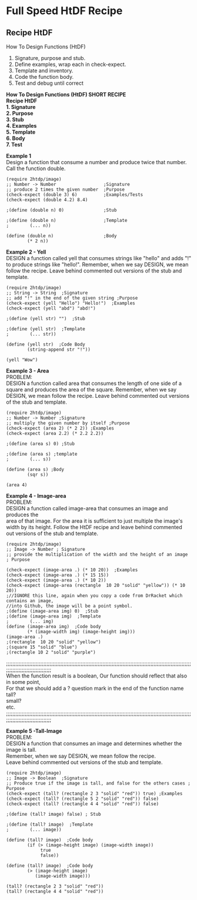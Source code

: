 # Full Speed HtDF Recipe

## **Recipe HtDF**  
How To Design Functions (HtDF)
1. Signature, purpose and stub.
2. Define examples, wrap each in check-expect.
3. Template and inventory.
4. Code the function body.
5. Test and debug until correct

**How To Design Functions (HtDF) SHORT RECIPE**  
**Recipe HtDF**  
**1. Signature**  
**2. Purpose**  
**3. Stub**  
**4. Examples**  
**5. Template**  
**6. Body**  
**7. Test**  

**Example 1**  
Design a function that consume a number and produce twice that number. Call the function double.  
```racket
(require 2htdp/image)
;; Number -> Number                  ;Signature
;; produce 2 times the given number  ;Purpose
(check-expect (double 3) 6)          ;Examples/Tests
(check-expect (double 4.2) 8.4)

;(define (double n) 0)               ;Stub 

;(define (double n)                  ;Template
;        (... n))

(define (double n)                   ;Body
        (* 2 n))
```

**Example 2 - Yell**  
DESIGN a function called yell that consumes strings like "hello" and adds "!" to produce strings like "hello!".
Remember, when we say DESIGN, we mean follow the recipe. 
Leave behind commented out versions of the stub and template.  
```racket
(require 2htdp/image)
;; String -> String  ;Signature
;; add "!" in the end of the given string ;Purpose
(check-expect (yell "Hello") "Hello!")  ;Examples
(check-expect (yell "abd") "abd!")

;(define (yell str) "")  ;Stub

;(define (yell str)  ;Template
;        (... str))

(define (yell str)  ;Code Body
        (string-append str "!"))

(yell "Wow")
```
**Example 3 - Area**  
PROBLEM:  
DESIGN a function called area that consumes the length of one side of a square and produces the area of the square. 
Remember, when we say DESIGN, we mean follow the recipe. Leave behind commented out versions of the stub and template.  
```racket
(require 2htdp/image)
;; Number -> Number ;Signature
;; multiply the given number by itself ;Purpose
(check-expect (area 2) (* 2 2)) ;Examples
(check-expect (area 2.2) (* 2.2 2.2))

;(define (area s) 0) ;Stub

;(define (area s) ;template
;        (... s))

(define (area s) ;Body
        (sqr s))

(area 4)
```
**Example 4 - Image-area**   
PROBLEM:  
DESIGN a function called image-area that consumes an image and produces the   
area of that image. For the area it is sufficient to just multiple the image's   
width by its height.  Follow the HtDF recipe and leave behind commented   
out versions of the stub and template.  

```racket
(require 2htdp/image)  
;; Image -> Number ; Signature
;; provide the multiplication of the width and the height of an image ; Purpose

(check-expect (image-area .) (* 10 20))  ;Examples
(check-expect (image-area .) (* 15 15))
(check-expect (image-area .) (* 10 2))
(check-expect (image-area (rectangle  10 20 "solid" "yellow")) (* 10 20))
;//IGNORE this line, again when you copy a code from DrRacket which contains an image, 
//into Github, the image will be a point symbol.                
;(define (image-area img) 0)  ;Stub
;(define (image-area img)  ;Template
;        (... img)
(define (image-area img)  ;Code body
        (* (image-width img) (image-height img)))
(image-area .)
;(rectangle  10 20 "solid" "yellow")
;(square 15 "solid" "blue")
;(rectangle 10 2 "solid" "purple")

```
;;;;;;;;;;;;;;;;;;;;;;;;;;;;;;;;;;;;;;;;;;;;;;;;;;;;;;;;;;;;;;;;;;;;;;;;;;;;;;;;;;;;;;;;;;;;;;;;;;;;;;;;;;;;;;;;;;;;;;;;;;;;;;;;;;;;;;;;;;;;;;;;;;;;    
When the function result is a boolean, 
Our function should reflect that also in some point,  
For that we should add a ? question mark in the end of the function name  
tall?  
small?  
etc.  
;;;;;;;;;;;;;;;;;;;;;;;;;;;;;;;;;;;;;;;;;;;;;;;;;;;;;;;;;;;;;;;;;;;;;;;;;;;;;;;;;;;;;;;;;;;;;;;;;;;;;;;;;;;;;;;;;;;;;;;;;;;;;;;;;;;;;;;;;;;;;;;;;;;;    

**Example 5 -Tall-Image**  
PROBLEM:  
DESIGN a function that consumes an image and determines whether the image is tall.  
Remember, when we say DESIGN, we mean follow the recipe.  
Leave behind commented out versions of the stub and template.  
```racket
(require 2htdp/image)
;; Image -> Boolean  ;Signature
;; Produce true if the image is tall, and false for the others cases ; Purpose
(check-expect (tall? (rectangle 2 3 "solid" "red")) true) ;Examples
(check-expect (tall? (rectangle 5 2 "solid" "red")) false)
(check-expect (tall? (rectangle 4 4 "solid" "red")) false)

;(define (tall? image) false) ; Stub

;(define (tall? image)  ;Template
;        (... image))

(define (tall? image)  ;Code body
        (if (> (image-height image) (image-width image))
             true
             false))

(define (tall? image)  ;Code body
        (> (image-height image) 
           (image-width image)))

(tall? (rectangle 2 3 "solid" "red"))
(tall? (rectangle 4 4 "solid" "red"))
```
